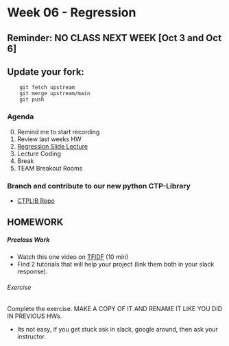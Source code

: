 # Week 06 - Regression

## Reminder: NO CLASS NEXT WEEK [Oct 3 and Oct 6]


## Update your fork:

```
    git fetch upstream
    git merge upstream/main
    git push
```

### Agenda
0. Remind me to start recording
0. Review last weeks HW
0. [Regression Slide Lecture](https://docs.google.com/presentation/d/1xch0ltuo6v9WKc7Dkas2td6BPh_ihAOAArr8tY2jxfw/edit?usp=sharing)
0. Lecture Coding
0. Break
0. TEAM Breakout Rooms



### Branch and contribute to our new python CTP-Library
* [CTPLIB Repo](https://github.com/zd123/CTPLIB)

## HOMEWORK

##### Preclass Work
* Watch this one video on [TFIDF](https://www.youtube.com/watch?v=OymqCnh-APA&ab_channel=ritvikmath) (10 min)
* Find 2 tutorials that will help your project (link them both in your slack response).
###### Exercise
Complete the exercise.  MAKE A COPY OF IT AND RENAME IT LIKE YOU DID IN PREVIOUS HWs.  
* Its not easy, if you get stuck ask in slack, google around, then ask your instructor.  
